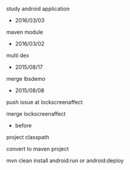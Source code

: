 
study android application

* 2016/03/03

maven module

* 2016/03/02

multi dex

* 2015/08/17

merge lbsdemo

* 2015/08/08

push issue at lockscreenaffect

merge lockscreenaffect

* before

project classpath

convert to maven project

mvn clean install android:run or android:deploy
